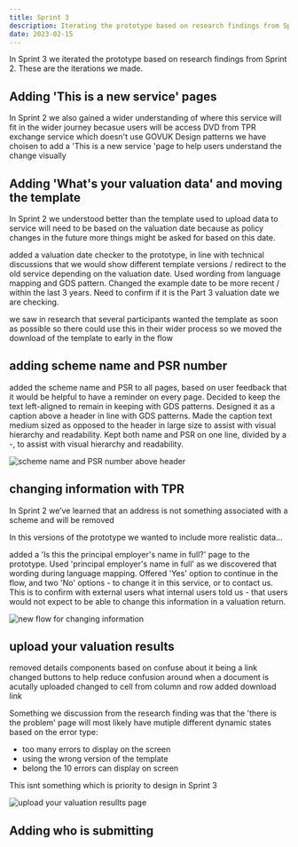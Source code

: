 ```yaml
---
title: Sprint 3
description: Iterating the prototype based on research findings from Sprint 2.
date: 2023-02-15
---
```


In Sprint 3 we iterated the prototype based on research findings from Sprint 2. These are the iterations we made.

## Adding 'This is a new service' pages

In Sprint 2 we also gained a wider understanding of where this service will fit in the wider journey becasue users will be access DVD from TPR exchange service which doesn't use GOVUK Design patterns we have choisen to add a 'This is a new service 'page to help users understand the change visually


## Adding 'What's your valuation data' and moving the template

In Sprint 2 we understood better than the template used to upload data to service will need to be based on the valuation date because as policy changes in the future more things might be asked for based on this date.

added a valuation date checker to the prototype, in line with technical discussions that we would show different template versions / redirect to the old service depending on the valuation date. Used wording from language mapping and GDS pattern. Changed the example date to be more recent / within the last 3 years. Need to confirm if it is the Part 3 valuation date we are checking.

we saw in research that several participants wanted the template as soon as possible so there could use this in their wider process so we moved the download of the template to early in the flow

## adding scheme name and PSR number

added the scheme name and PSR to all pages, based on user feedback that it would be helpful to have a reminder on every page. Decided to keep the text left-aligned to remain in keeping with GDS patterns. Designed it as a caption above a header in line with GDS patterns. Made the caption text medium sized as opposed to the header in large size to assist with visual hierarchy and readability. Kept both name and PSR on one line, divided by a -, to assist with visual hierarchy and readability.

![scheme name and PSR number above header](assets/images/flowmarcbelle.jpg "original flow created by Marc Belle")

## changing information with TPR

In Sprint 2 we’ve learned that an address is not something associated with a scheme and will be removed

In this versions of the prototype we wanted to include more realistic data...


added a 'Is this the principal employer's name in full?' page to the prototype. Used 'principal employer's name in full' as we discovered that wording during language mapping. Offered 'Yes' option to continue in the flow, and two 'No' options - to change it in this service, or to contact us. This is to confirm with external users what internal users told us - that users would not expect to be able to change this information in a valuation return.

![new flow for changing information](assets/images/flowmarcbelle.jpg "original flow created by Marc Belle")

## upload your valuation results

removed details components based on confuse about it being a link
changed buttons to help reduce confusion around when a document is acutally uploaded
changed to cell from column and row
added download link


Something we discussion from the research finding was that the 'there is the problem' page will most likely have mutiple different dynamic states based on the error type:

- too many errors to display on the screen
- using the wrong version of the template
- belong the 10 errors can display on screen

This isnt something which is priority to design in Sprint 3

![upload your valuation resullts page ](assets/images/flowmarcbelle.jpg "original flow created by Marc Belle")

## Adding who is submitting
